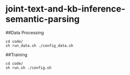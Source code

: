 # joint-text-and-kb-inference-semantic-parsing

##Data Processing
```
cd code/
sh run_data.sh ./config_data.sh
```
##Training
```
cd code/
sh run.sh ./config.sh
```
